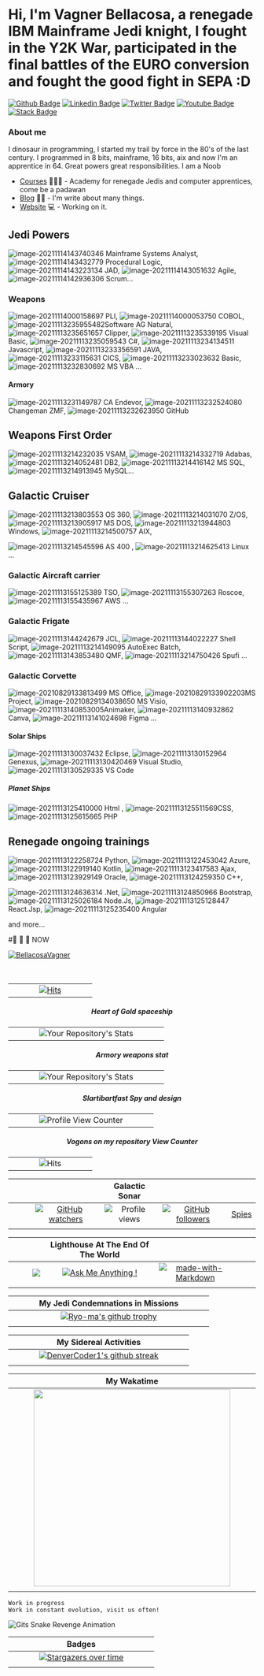 # Hi, I'm Vagner Bellacosa, a renegade IBM Mainframe Jedi knight, I fought in the Y2K War, participated in the final battles of the EURO conversion and fought the good fight in SEPA :D

[![Github Badge](https://img.shields.io/badge/-Github-000?style=flat-square&logo=Github&logoColor=white&link=https://github.com/VagnerBellacosa)](https://github.com/VagnerBellacosa)
[![Linkedin Badge](https://img.shields.io/badge/-LinkedIn-blue?style=flat-square&logo=Linkedin&logoColor=white&link=https://www.linkedin.com/in/vagnerbellacosa/)](https://www.linkedin.com/in/vagnerbellacosa/)
[![Twitter Badge](https://img.shields.io/badge/-Twitter-1ca0f1?style=flat-square&labelColor=1ca0f1&logo=twitter&logoColor=white&link=https://twitter.com/BellacosaVagner)](https://twitter.com/BellacosaVagner)
[![Youtube Badge](https://img.shields.io/badge/-YouTube-ff0000?style=flat-square&labelColor=ff0000&logo=youtube&logoColor=white&link=https://www.youtube.com/user/vagnerbellacosa)](https://www.youtube.com/user/vagnerbellacosa)
[![Stack Badge](https://img.shields.io/badge/-Stack%20overflow-FE7A16?style=flat-square&logo=stack-overflow&logoColor=white&link=https://stackoverflow.com/users/16342776/vagner-bellacosa)](https://stackoverflow.com/users/16342776/vagner-bellacosa)


### About me
I dinosaur in programming, I started my trail by force in the 80's of the last century. I programmed in 8 bits, mainframe, 16 bits, aix and now I'm an apprentice in 64.
Great powers great responsibilities. I am a Noob

- [Courses](https://digitalinnovation.one/sign-up?ref=R5J3ZLTIFS) 👨🏼‍🏫 - Academy for renegade Jedis and computer apprentices, come be a padawan
- [Blog](https://andarilhovisitaportugal.blogspot.com/) ✍🏼 - I'm write about many things.
- [Website](https://eljefemidnightlunch.blogspot.com/) 💻 - Working on it.

## Jedi Powers
 ![image-20211114143740346](Image/image-20211114143740346.png) Mainframe Systems Analyst,   ![image-20211114143432779](Image/image-20211114143432779.png) Procedural Logic, ![image-20211114143223134](Image/image-20211114143223134.png)  JAD, ![image-20211114143051632](Image/image-20211114143051632.png) Agile, ![image-20211114142936306](Image/image-20211114142936306.png) Scrum... 

### Weapons 
![image-20211114000158697](Image/image-20211114000158697.png) PLI, ![image-20211114000053750](Image/image-20211114000053750.png)  COBOL,  ![image-20211113235955482](Image/image-20211113235955482.png)Software AG Natural,  ![image-20211113235651657](Image/image-20211113235651657.png)  Clipper,  ![image-20211113235339195](Image/image-20211113235339195.png)  Visual Basic, ![image-20211113235059543](Image/image-20211113235059543.png)  C#, ![image-20211113234134511](Image/image-20211113234134511.png) Javascript, ![image-20211113233356591](Image/image-20211113233356591.png) JAVA, ![image-20211113233115631](Image/image-20211113233115631.png)  CICS,  ![image-20211113233023632](Image/image-20211113233023632.png)  Basic, ![image-20211113232830692](Image/image-20211113232830692.png) MS VBA ...

#### Armory 
![image-20211113231149787](Image/image-20211113231149787.png) CA Endevor, ![image-20211113232524080](Image/image-20211113232524080.png) Changeman ZMF,  ![image-20211113232623950](Image/image-20211113232623950.png) GitHub

## Weapons First Order
![image-20211113214232035](Image/image-20211113214232035.png) VSAM,  ![image-20211113214332719](Image/image-20211113214332719.png) Adabas,  ![image-20211113214052481](Image/image-20211113214052481.png) DB2,   ![image-20211113214416142](Image/image-20211113214416142.png) MS SQL,  ![image-20211113214913945](Image/image-20211113214913945.png) MySQL...

## Galactic Cruiser 
![image-20211113213803553](Image/image-20211113213803553.png) OS 360,   ![image-20211113214031070](Image/image-20211113214031070.png)  Z/OS,   ![image-20211113213905917](Image/image-20211113213905917.png) MS DOS,  ![image-20211113213944803](Image/image-20211113213944803.png) Windows,  ![image-20211113214500757](Image/image-20211113214500757.png)  AIX,  

![image-20211113214545596](Image/image-20211113214545596.png)  AS 400 ,  ![image-20211113214625413](Image/image-20211113214625413.png) Linux ...

### Galactic Aircraft carrier

![image-20211113155125389](Image/image-20211113155125389.png)  TSO,   ![image-20211113155307263](Image/image-20211113155307263.png) Roscoe,  ![image-20211113155435967](Image/image-20211113155435967.png)  AWS ...

### Galactic Frigate 

 ![image-20211113144242679](Image/image-20211113144242679.png)   JCL,   ![image-20211113144022227](Image/image-20211113144022227.png)  Shell Script,   ![image-20211113214149095](Image/image-20211113214149095.png) AutoExec Batch,   ![image-20211113143853480](Image/image-20211113143853480.png) QMF,  ![image-20211113214750426](Image/image-20211113214750426.png) Spufi ...

### Galactic Corvette 

![image-20210829133813499](Image/image-20210829133813499.png)  MS Office,    ![image-20210829133902203](Image/image-20210829133902203.png)MS Project,  ![image-20210829134038650](Image/image-20210829134038650.png) MS Visio,   ![image-20211113140853005](Image/image-20211113140853005.png)Animaker,   ![image-20211113140932862](Image/image-20211113140932862.png)Canva,  ![image-20211113141024698](Image/image-20211113141024698.png) Figma ...

#### Solar Ships
 ![image-20211113130037432](Image/image-20211113130037432.png)  Eclipse,  ![image-20211113130152964](Image/image-20211113130152964.png)  Genexus,   ![image-20211113130420469](Image/image-20211113130420469.png)  Visual Studio,   ![image-20211113130529335](Image/image-20211113130529335.png) VS Code

##### Planet Ships
![image-20211113125410000](Image/image-20211113125410000.png) Html ,  ![image-20211113125511569](Image/image-20211113125511569.png)CSS, ![image-20211113125615665](Image/image-20211113125615665.png) PHP 

## Renegade ongoing trainings
![image-20211113122258724](Image/image-20211113122258724.png)   Python,  ![image-20211113122453042](Image/image-20211113122453042.png)  Azure,  ![image-20211113122919140](Image/image-20211113122919140.png)  Kotlin,    ![image-20211113123417583](Image/image-20211113123417583.png)  Ajax,   ![image-20211113123929149](Image/image-20211113123929149.png) Oracle,  ![image-20211113124259350](Image/image-20211113124259350.png)  C++,

![image-20211113124636314](Image/image-20211113124636314.png) .Net,   ![image-20211113124850966](Image/image-20211113124850966.png) Bootstrap,  ![image-20211113125026184](Image/image-20211113125026184.png) Node.Js, ![image-20211113125128447](Image/image-20211113125128447.png) React.Jsp,    ![image-20211113125235400](Image/image-20211113125235400.png) Angular  

and more...


#📰  📰  📰 NOW  

<div>
    <a href="https://twitter.com/BellacosaVagner" target="blank">
    <img src="https://img.shields.io/twitter/follow/BellacosaVagner?logo=twitter&style=for-the-badge" alt="BellacosaVagner" />
  </a>
 
</div>

<br>
<br>

<center>

| | | |
| :---: |  :---: |  :---: |
|  &nbsp; &nbsp; &nbsp; &nbsp; &nbsp; |  [![Hits](https://hits.seeyoufarm.com/api/count/incr/badge.svg?url=https%3A%2F%2Fgithub.com%2FVagnerBellacosa&count_bg=%2379C83D&title_bg=%23555555&icon=skyliner.svg&icon_color=%23E7E7E7&title=hits&edge_flat=false)](https://hits.seeyoufarm.com) |  &nbsp; &nbsp; &nbsp; &nbsp; &nbsp; | 

 ##### Heart of Gold spaceship
| | | |
| :---: |  :---: |  :---: |
|  &nbsp; &nbsp; &nbsp; &nbsp; &nbsp; | ![Your Repository's Stats](https://github-readme-stats.vercel.app/api?username=VagnerBellacosa&show_icons=true) |  &nbsp; &nbsp; &nbsp; &nbsp; &nbsp; |

##### Armory weapons stat
| | | |
| :---: |  :---: |  :---: |
|  &nbsp; &nbsp; &nbsp; &nbsp; &nbsp; | ![Your Repository's Stats](https://github-readme-stats.vercel.app/api/top-langs/?username=VagnerBellacosa&theme=blue-green) |  &nbsp; &nbsp; &nbsp; &nbsp; &nbsp; |

##### Slartibartfast Spy and design
| |  | |
| :---: |  :---: |  :---: |
|  &nbsp; &nbsp; &nbsp; &nbsp; &nbsp; | ![Profile View Counter](https://komarev.com/ghpvc/?username=VagnerBellacosa) |  &nbsp; &nbsp; &nbsp; &nbsp; &nbsp; |

##### Vogons on my repository View Counter
| |  | |
| :---: |  :---: |  :---: |
|  &nbsp; &nbsp; &nbsp; &nbsp; &nbsp; | ![Hits](https://hitcounter.pythonanywhere.com/count/tag.svg?url=https://github.com/VagnerBellacosa/DIO_Bootcamps) |  &nbsp; &nbsp; &nbsp; &nbsp; &nbsp; |

| | | **Galactic Sonar** | | |
| :---: | :---: | :---: | :---: |  :---: |
| &nbsp; &nbsp; &nbsp; &nbsp; &nbsp; |  [![GitHub watchers](https://img.shields.io/github/watchers/Naereen/StrapDown.js.svg?style=social&label=Watch&maxAge=2592000)](https://GitHub.com/VagnerBellacosa/StrapDown.js/watchers/)  |    ![Profile views](https://gpvc.arturio.dev/VagnerBellacosa)   |  [![GitHub followers](https://img.shields.io/github/followers/VagnerBellacosa.svg?style=social&label=Follow&maxAge=2592000)](https://github.com/VagnerBellacosa?tab=followers)   | [Spies](https://profile-counter.glitch.me/VagnerBellacosa/count.svg) |
| | | | | |

| | | **Lighthouse At The End Of The World**  | | |
| :---: | :---: | :---: | :---: | :---: |
| &nbsp; &nbsp; &nbsp; &nbsp; &nbsp; | <a href="mailto:vagnerbellacosa@gmail.com?"><img src="https://img.shields.io/badge/gmail-%23DD0031.svg?&style=for-the-badge&logo=gmail&logoColor=white"/></a> |   [![Ask Me Anything !](https://img.shields.io/badge/Ask%20me-anything-1abc9c.svg)](https://GitHub.com/VagnerBellacosa/ama)   |    [![made-with-Markdown](https://img.shields.io/badge/Made%20with-Markdown-1f425f.svg)](http://commonmark.org)    | &nbsp; &nbsp; &nbsp; &nbsp; &nbsp; |
| | | | | |

| | **My Jedi Condemnations in Missions** | | 
| :---: | :---: | :---: |
| &nbsp; &nbsp; &nbsp; &nbsp; &nbsp; | [![Ryo-ma's github trophy](https://github-profile-trophy.vercel.app/?username=VagnerBellacosa&row=1)](https://github.com/ryo-ma/github-profile-trophy) | &nbsp; &nbsp; &nbsp; &nbsp; &nbsp; |
| | | |

| | **My Sidereal Activities**    | |
| :---: | :---: | :---: |
| &nbsp; &nbsp; &nbsp; &nbsp; &nbsp; | [![DenverCoder1's github streak](https://github-readme-streak-stats.herokuapp.com/?user=VagnerBellacosa&theme=blue-green)](https://github.com/DenverCoder1/github-readme-streak-stats) | &nbsp; &nbsp; &nbsp; &nbsp; &nbsp; |
| | | |

| | **My Wakatime**    | |
| :---: | :---: | :---: |
| &nbsp; &nbsp; &nbsp; &nbsp; &nbsp; |  <img width="400px" src="https://github-readme-stats.vercel.app/api/wakatime?username=@1e79a819-2e9c-42f8-bec7-0907c53ccc9f&hide_border=true&theme=yeblu&langs_count=20&layout=compact&v2" /> | &nbsp; &nbsp; &nbsp; &nbsp; &nbsp; | 
| | | |

</center>

```Work
Work in progress
Work in constant evolution, visit us often!
```

![Gits Snake Revenge Animation](https://github.com/VagnerBellacosa/VagnerBellacosa/blob/main/github-contribution-grid-snake.svg)

| | **Badges** | |
| :---: | :---: | :---: |
| &nbsp; &nbsp; &nbsp; &nbsp; &nbsp; | [![Stargazers over time](https://contributor-graph-api.apiseven.com/contributors-svg?chart=contributorOverTime&repo=VagnerBellacosa/badges)](https://www.apiseven.com/en/contributor-graph?chart=contributorOverTime&repo=VagnerBellacosa/badges)               | &nbsp; &nbsp; &nbsp; &nbsp; &nbsp; |
| | | |
